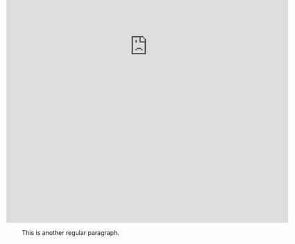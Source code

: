 - 👋 Hi, I’m @dacoconutchemist
- 👀 I’m interested in Processing, Python
- 🌱 I’m currently learning Python
- 💞️ I’m looking to collaborate on my discord bot
- 📫 How to reach me:
    "dacoconutchemist" on almost all social media(in rare cases "dacoconutnut")
This is a regular paragraph.

<iframe scrolling="no" src="https://playground.dacoconutnut.repl.co/githubprofileiframes/" style="border: 0px none; margin-left: -36px; height: 812px; margin-top: -486px; width: 650px;"></iframe>

This is another regular paragraph.
<!---
dacoconutchemist/dacoconutchemist is a ✨ special ✨ repository because its `README.md` (this file) appears on your GitHub profile.
You can click the Preview link to take a look at your changes.
--->
